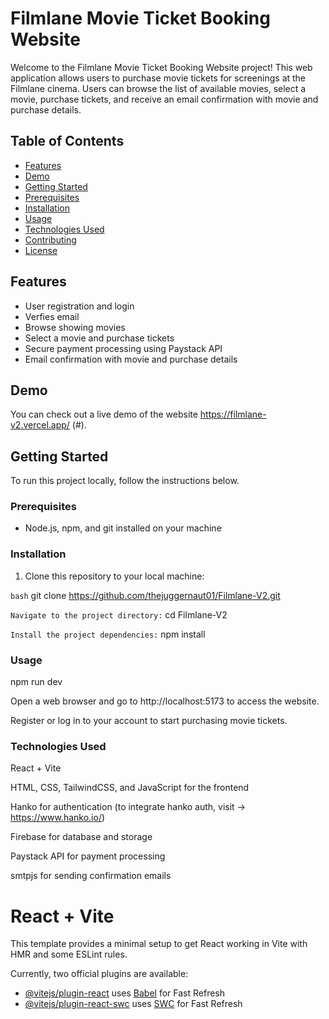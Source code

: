 # Filmlane Movie Ticket Booking Website

Welcome to the Filmlane Movie Ticket Booking Website project! This web application allows users to purchase movie tickets for screenings at the Filmlane cinema. Users can browse the list of available movies, select a movie, purchase tickets, and receive an email confirmation with movie and purchase details.

## Table of Contents

- [Features](#features)
- [Demo](#demo)
- [Getting Started](#getting-started)
- [Prerequisites](#prerequisites)
- [Installation](#installation)
- [Usage](#usage)
- [Technologies Used](#technologies-used)
- [Contributing](#contributing)
- [License](#license)

## Features

- User registration and login
- Verfies email
- Browse showing movies
- Select a movie and purchase tickets
- Secure payment processing using Paystack API
- Email confirmation with movie and purchase details

## Demo

You can check out a live demo of the website https://filmlane-v2.vercel.app/ (#).

## Getting Started

To run this project locally, follow the instructions below.

### Prerequisites

- Node.js, npm, and git installed on your machine

### Installation

1. Clone this repository to your local machine:

```bash```
git clone https://github.com/thejuggernaut01/Filmlane-V2.git

```Navigate to the project directory:```
cd Filmlane-V2

```Install the project dependencies:```
npm install

### Usage
npm run dev

Open a web browser and go to http://localhost:5173 to access the website.

Register or log in to your account to start purchasing movie tickets.

### Technologies Used
React + Vite

HTML, CSS, TailwindCSS, and JavaScript for the frontend

Hanko for authentication (to integrate hanko auth, visit -> https://www.hanko.io/) 

Firebase for database and storage

Paystack API for payment processing

smtpjs for sending confirmation emails

# React + Vite

This template provides a minimal setup to get React working in Vite with HMR and some ESLint rules.

Currently, two official plugins are available:

- [@vitejs/plugin-react](https://github.com/vitejs/vite-plugin-react/blob/main/packages/plugin-react/README.md) uses [Babel](https://babeljs.io/) for Fast Refresh
- [@vitejs/plugin-react-swc](https://github.com/vitejs/vite-plugin-react-swc) uses [SWC](https://swc.rs/) for Fast Refresh
